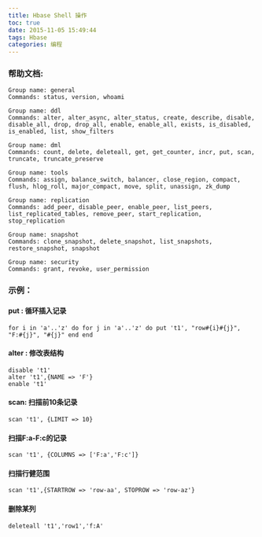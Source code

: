 ```yaml
---
title: Hbase Shell 操作
toc: true
date: 2015-11-05 15:49:44
tags: Hbase
categories: 编程
---
```



### 帮助文档:
```shell
Group name: general
Commands: status, version, whoami

Group name: ddl
Commands: alter, alter_async, alter_status, create, describe, disable, disable_all, drop, drop_all, enable, enable_all, exists, is_disabled, is_enabled, list, show_filters

Group name: dml
Commands: count, delete, deleteall, get, get_counter, incr, put, scan, truncate, truncate_preserve

Group name: tools
Commands: assign, balance_switch, balancer, close_region, compact, flush, hlog_roll, major_compact, move, split, unassign, zk_dump

Group name: replication
Commands: add_peer, disable_peer, enable_peer, list_peers, list_replicated_tables, remove_peer, start_replication, stop_replication

Group name: snapshot
Commands: clone_snapshot, delete_snapshot, list_snapshots, restore_snapshot, snapshot

Group name: security
Commands: grant, revoke, user_permission
```
### 示例：
#### put : 循环插入记录
```shell
for i in 'a'..'z' do for j in 'a'..'z' do put 't1', "row#{i}#{j}", "F:#{j}", "#{j}" end end
```
#### alter : 修改表结构
```shell
disable 't1'
alter 't1',{NAME => 'F'}
enable 't1'
```
#### scan: 扫描前10条记录
```shell
scan 't1', {LIMIT => 10}
```
#### 扫描F:a-F:c的记录
```shell
scan 't1', {COLUMNS => ['F:a','F:c']}
```
#### 扫描行健范围
```shell
scan 't1',{STARTROW => 'row-aa', STOPROW => 'row-az'}
```
#### 删除某列
```shell
deleteall 't1','row1','f:A'
```
